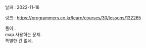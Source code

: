 날짜 : 2022-11-18  
  
링크 : https://programmers.co.kr/learn/courses/30/lessons/132265  
  
풀이 :  
map 사용하는 문제.  
특별한 건 없네.

